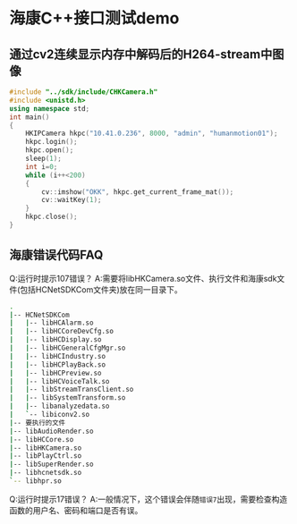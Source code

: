 # 海康C++接口测试demo

## 通过cv2连续显示内存中解码后的H264-stream中图像

```C++
#include "../sdk/include/CHKCamera.h"
#include <unistd.h>
using namespace std;
int main()
{
    HKIPCamera hkpc("10.41.0.236", 8000, "admin", "humanmotion01");
    hkpc.login();
    hkpc.open();
    sleep(1);
    int i=0;
    while (i++<200)
    {
        cv::imshow("OKK", hkpc.get_current_frame_mat());
        cv::waitKey(1);
    }
    hkpc.close();
}
```

## 海康错误代码FAQ

Q:运行时提示107错误？
A:需要将libHKCamera.so文件、执行文件和海康sdk文件(包括HCNetSDKCom文件夹)放在同一目录下。

```bash
.
|-- HCNetSDKCom
|   |-- libHCAlarm.so
|   |-- libHCCoreDevCfg.so
|   |-- libHCDisplay.so
|   |-- libHCGeneralCfgMgr.so
|   |-- libHCIndustry.so
|   |-- libHCPlayBack.so
|   |-- libHCPreview.so
|   |-- libHCVoiceTalk.so
|   |-- libStreamTransClient.so
|   |-- libSystemTransform.so
|   |-- libanalyzedata.so
|   `-- libiconv2.so
|-- 要执行的文件
|-- libAudioRender.so
|-- libHCCore.so
|-- libHKCamera.so
|-- libPlayCtrl.so
|-- libSuperRender.so
|-- libhcnetsdk.so
`-- libhpr.so
```

Q:运行时提示17错误？
A:一般情况下，这个错误会伴随`错误7`出现，需要检查构造函数的用户名、密码和端口是否有误。